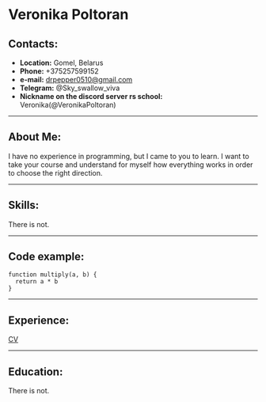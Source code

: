 # Veronika Poltoran
## Contacts:
-  **Location:** Gomel, Belarus
-  **Phone:** +375257599152
-  **e-mail:** drpepper0510@gmail.com
-  **Telegram:** @Sky_swallow_viva
-  **Nickname on the discord server rs school:** Veronika(@VeronikaPoltoran)

___

## About Me:
I have no experience in programming, but I came to you to learn. I want to take your course and understand for myself how everything works in order to choose the right direction.

___

## Skills:
There is not.

___

## Code example:
```
function multiply(a, b) {
  return a * b
}
```

___

##  Experience:
[CV](https://veronikapoltoran.github.io/rsschool-cv/)

___

## Education:
There is not.